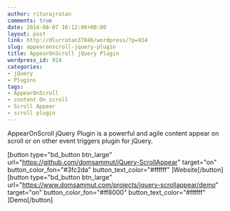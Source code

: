 ```yaml
---
author: riturajratan
comments: true
date: 2014-08-07 16:12:06+00:00
layout: post
link: http://dlurratan37846/wordpress/?p=914
slug: appearonscroll-jquery-plugin
title: AppearOnScroll jQuery Plugin
wordpress_id: 914
categories:
- jQuery
- Plugins
tags:
- AppearOnScroll
- content On scroll
- Scroll Appear
- scroll plugin
---
```


AppearOnScroll jQuery Plugin is a powerful and agile content appear on scroll or on other event triggers plugin for jQuery.

[button type="bd_button btn_large" url="https://github.com/domsammut/jQuery-ScrollAppear" target="on" button_color_fon="#3fc2da" button_text_color="#ffffff" ]Website[/button]  [button type="bd_button btn_large" url="https://www.domsammut.com/projects/jquery-scrollappear/demo" target="on" button_color_fon="#ff8000" button_text_color="#ffffff" ]Demo[/button]

